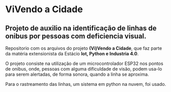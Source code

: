 # ViVendo a Cidade
## Projeto de auxilio na identificação de linhas de onibus por pessoas com deficiencia visual.

Repositorio com os arquivos do projeto **(Vi)Vendo a Cidade**, que faz parte da matéria extensionista da Estácio **Iot, Python e Industria 4.0**.

O projeto consiste na utilização de um microcontrolador ESP32 nos pontos de onibus, onde, pessoas com alguma dificuldade de visão, podem usa-lo para serem alertadas, de forma sonora, quando a linha se aproxima.

Para o rastreamento das linhas, um sistema em python na nuvem, foi usado. 
